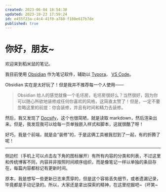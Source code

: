```yaml
---
created: 2023-06-04 18:54:30
updated: 2023-10-23 17:59:24
id: e455f23a-c4c4-41f0-a788-f180e617b7de
published: true
---
```

# 你好，朋友~

欢迎来到稻米鼠的笔记。

我目前使用 [Obsidian](https://obsidian.md/) 作为笔记软件，辅助以 [Typora](https://typora.io/)， [VS Code](https://code.visualstudio.com/)。

Obsidian 实在是太好玩了！但是我并不推荐每一个人使用——

> Obsidian 给人的感觉就像一个毛坯房，毛坯房很好么？当然很好，因为你可以随心所欲地装修成任何你喜欢的风格，这简直太赞了！但是，一定不要忽略这里的前提：你会装修，并且有时间和精力去装修。

然后，我又发现了 [Docsify](https://docsify.js.org/)，这个也很简陋，就是读取 markdown，然后渲染出来。但是，我发现我可以给每一页单独嵌入样式和脚本，这就很酷了呀！

好巧，我是个前端，就是会“装修”的，于是这俩工具被我怼到了一起，有的折腾了呢！

---

侧边栏（手机上可以点击左下角的图标展开）有所有内容的分类和列表，不过这里和传统博客不同，内容并非按照时间顺序组织，而是像笔记一样以单独的条目存在，每篇内容都标记有更新时间。

原本，我是想写一些更新日志来贯穿的，但是这个容易丢失细节，或者遗漏记录，毕竟都是手动记录的。所以，大家还是拿出探索的精神，在这里挖掘吧~（坏笑~